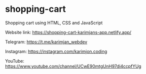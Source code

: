 # shopping-cart
Shopping cart using HTML, CSS and JavaScript

Website link: https://shopping-cart-karimjans-app.netlify.app/

Telegram: https://t.me/karimjan_webdev

Instagram: https://instagram.com/karimjon.coding

YouTube: https://www.youtube.com/channel/UCwE90mtgUnH97di4ccpfYUg
